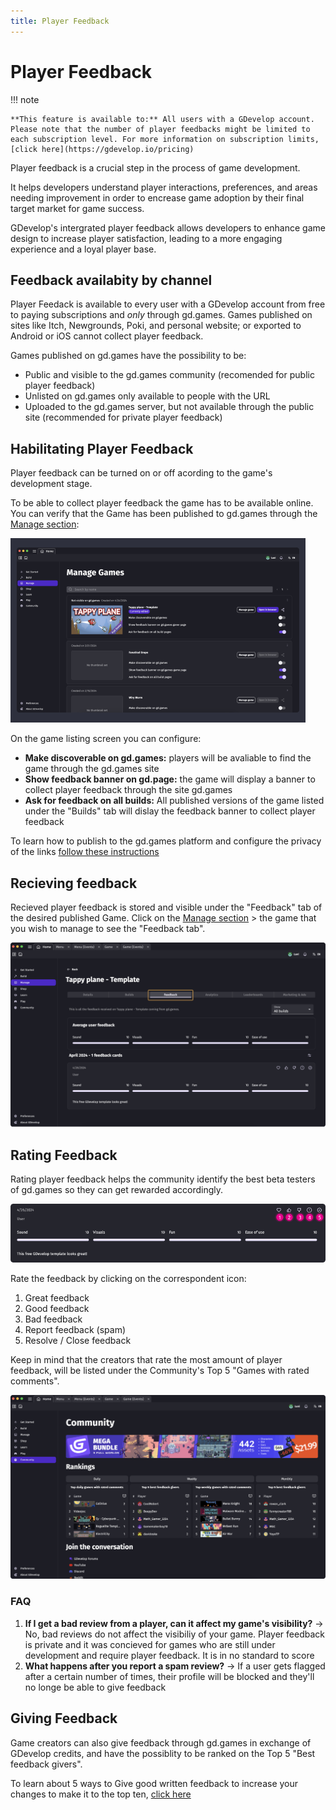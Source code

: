 ```yaml
---
title: Player Feedback
---
```

# Player Feedback

!!! note

    **This feature is available to:** All users with a GDevelop account. Please note that the number of player feedbacks might be limited to each subscription level. For more information on subscription limits, [click here](https://gdevelop.io/pricing)

Player feedback is a crucial step in the process of game development.

It helps developers understand player interactions, preferences, and areas needing improvement in order to encrease game adoption by their final target market for game success.

GDevelop's intergrated player feedback allows developers to enhance game design to increase player satisfaction, leading to a more engaging experience and a loyal player base.

## Feedback availabity by channel
Player Feedack is available to every user with a GDevelop account from free to paying subscriptions and *only* through gd.games.
Games published on sites like Itch, Newgrounds, Poki, and personal website; or exported to Android or iOS cannot collect player feedback.

Games published on gd.games have the possibility to be:
* Public and visible to the gd.games community (recomended for public player feedback)
* Unlisted on gd.games only available to people with the URL
* Uploaded to the gd.games server, but not available through the public site (recommended for private player feedback)


## Habilitating Player Feedback
Player feedback can be turned on or off acording to the game's development stage.

To be able to collect player feedback the game has to be available online. You can verify that the Game has been published to gd.games through the [Manage section](https://wiki.gdevelop.io/gdevelop5/interface/games-dashboard/):

![Game-Manager](Manage-Games.png)

On the game listing screen you can configure:

* **Make discoverable on gd.games:** players will be avaliable to find the game through the gd.games site
* **Show feedback banner on gd.page:** the game will display a banner to collect player feedback through the site gd.games
* **Ask for feedback on all builds:** All published versions of the game listed under the "Builds" tab will dislay the feedback banner to collect player feedback

To learn how to publish to the gd.games platform and configure the privacy of the links [follow these instructions](https://wiki.gdevelop.io/gdevelop5/publishing/web/)

## Recieving feedback
Recieved player feedback is stored and visible under the "Feedback" tab of the desired published Game.
Click on the [Manage section](https://wiki.gdevelop.io/gdevelop5/interface/games-dashboard/) > the game that you wish to manage to see the "Feedback tab".

![Feedback-tab](Player-feedback.png)

## Rating Feedback
Rating player feedback helps the community identify the best beta testers of gd.games so they can get rewarded accordingly.

![Rate player feedbal](Rate-feedback.png)

Rate the feedback by clicking on the correspondent icon:
1. Great feedback
2. Good feedback
3. Bad feedback
4. Report feedback (spam)
5. Resolve / Close feedback 

Keep in mind that the creators that rate the most amount of player feedback, will be listed under the Community's Top 5 "Games with rated comments".

![Community section](Community-section.png)

### FAQ
1. **If I get a bad review from a player, can it affect my game's visibility?** -> No, bad reviews do not affect the visibiliy of your game. Player feedback is private and it was concieved for games who are still under development and require player feedback. It is in no standard to score 
2. **What happens after you report a spam review?** -> If a user gets flagged after a certain number of times, their profile will be blocked and they'll no longe be able to give feedback


## Giving Feedback
Game creators can also give feedback through gd.games in exchange of GDevelop credits, and have the possiblity to be ranked on the Top 5 "Best feedback givers".

To learn about 5 ways to Give good written feedback to increase your changes to make it to the top ten, [click here](https://gdevelop.io/blog/5-ways-give-good-player-feedback)


